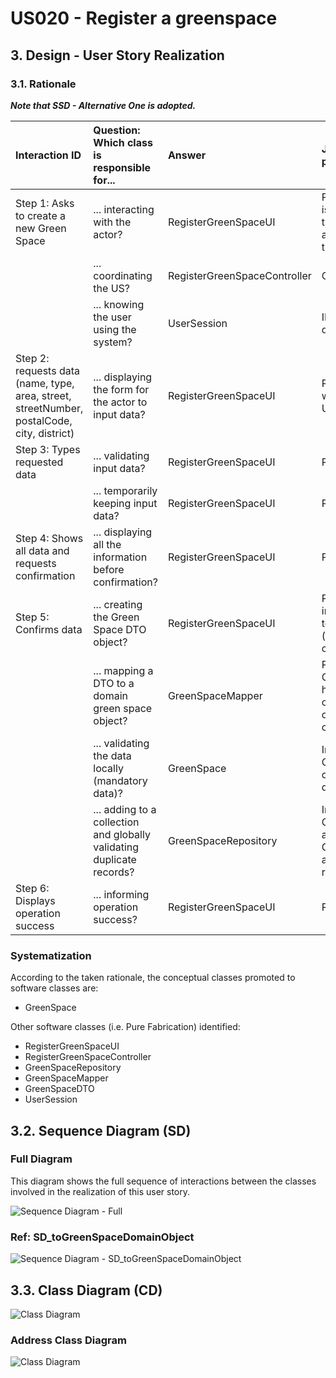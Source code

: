 # US020 - Register a greenspace

## 3. Design - User Story Realization

### 3.1. Rationale

_**Note that SSD - Alternative One is adopted.**_

| Interaction ID                                                                                | Question: Which class is responsible for...                           | Answer                       | Justification (with patterns)                                                                                 |
|:----------------------------------------------------------------------------------------------|:----------------------------------------------------------------------|:-----------------------------|:--------------------------------------------------------------------------------------------------------------|
| Step 1: Asks to create a new Green Space 		                                                   | 	... interacting with the actor?                                      | RegisterGreenSpaceUI         | Pure Fabrication: there is no reason to assign this responsibility to any existing class in the Domain Model. |
| 			  		                                                                                       | 	... coordinating the US?                                             | RegisterGreenSpaceController | Controller                                                                                                    |
| 			  		                                                                                       | ... knowing the user using the system?                                | UserSession                  | IE: cf. A&A component documentation.                                                                          |
| Step 2: requests data (name, type, area, street, streetNumber, postalCode, city, district) 		 | 	... displaying the form for the actor to input data?						           | RegisterGreenSpaceUI         | Pure Fabrication: User will insert data on the User Interface.                                                |
| Step 3: Types requested data  		                                                              | 	... validating input data?                                           | RegisterGreenSpaceUI         | Pure Fabrication                                                                                              |
|                                                                                               | ... temporarily keeping input data?                                   | RegisterGreenSpaceUI         | Pure Fabrication                                                                                              |
| Step 4: Shows all data and requests confirmation  		                                          | ... displaying all the information before confirmation?							        | RegisterGreenSpaceUI         | PureFabrication                                                                                               |              
| Step 5: Confirms data  		                                                                     | 	... creating the Green Space DTO object?                             | RegisterGreenSpaceUI         | Pure Fabrication: All input data will be sent to the Domain in a DTO (transferring data only)                 | 
|                                                                                               | ... mapping a DTO to a domain green space object?                     | GreenSpaceMapper             | Pure Fabrication: GreenSpaceMapper has the responsibility of converting a DTO object into a domain object.    |
| 			  		                                                                                       | 	... validating the data locally (mandatory data)?                    | GreenSpace                   | Information Expert: GreenSpace constructor validates data                                                     |                                                                                    | 
|                                                                                               | ... adding to a collection and globally validating duplicate records? | GreenSpaceRepository         | Information Expert: GreenSpaceRepository aggregates GreenSpace instances and validates duplicate records      |
| Step 6: Displays operation success  		                                                        | 	... informing operation success?                                     | RegisterGreenSpaceUI         | Pure Fabrication                                                                                              | 

### Systematization ##

According to the taken rationale, the conceptual classes promoted to software classes are:

* GreenSpace

Other software classes (i.e. Pure Fabrication) identified:

* RegisterGreenSpaceUI
* RegisterGreenSpaceController
* GreenSpaceRepository
* GreenSpaceMapper
* GreenSpaceDTO
* UserSession

## 3.2. Sequence Diagram (SD)

### Full Diagram

This diagram shows the full sequence of interactions between the classes involved in the realization of this user story.

![Sequence Diagram - Full](svg/us020-sequence-diagram.svg)

### Ref: SD_toGreenSpaceDomainObject

![Sequence Diagram - SD_toGreenSpaceDomainObject](svg/SD_toGreenSpaceDomainObject.svg)

## 3.3. Class Diagram (CD)

![Class Diagram](svg/us020-class-diagram.svg)

### Address Class Diagram

![Class Diagram](svg/us020-class-diagram-address.svg)